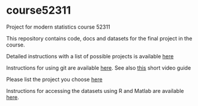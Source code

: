 # course52311

Project for modern statistics course 52311


This repository contains code, docs and datasets for the final project in the course. 


Detailed instructions with a list of possible projects is available [here](docs/FinalProjectInstructions_2014_15.pdf)

Instructions for using git are available [here](docs/github_instructions.txt). 
See also [this](https://www.youtube.com/watch?v=73I5dRucCds) short video guide 

Please list the project you choose [here](docs/ListofProjects.xlsx)

Instructions for accessing the datasets using R and Matlab are available [here](docs/data_instructions.txt). 




